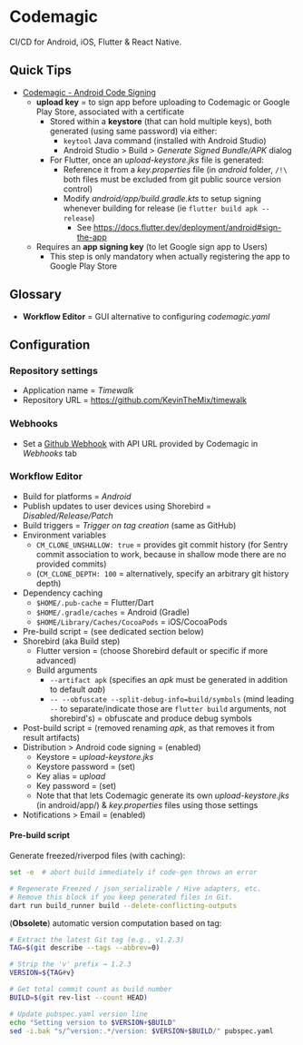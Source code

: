 # Codemagic

CI/CD for Android, iOS, Flutter & React Native.

## Quick Tips

* [Codemagic - Android Code Signing](https://docs.codemagic.io/flutter-code-signing/android-code-signing)
  * **upload key** = to sign app before uploading to Codemagic or Google Play Store, associated with a certificate
    * Stored within a **keystore** (that can hold multiple keys), both generated (using same password) via either:
      * `keytool` Java command (installed with Android Studio)
      * Android Studio > Build > _Generate Signed Bundle/APK_ dialog
    * For Flutter, once an _upload-keystore.jks_ file is generated:
      * Reference it from a _key.properties_ file (in _android_ folder, `/!\` both files must be excluded from git public source version control)
      * Modify _android/app/build.gradle.kts_ to setup signing whenever building for release (ie `flutter build apk --release`)
        * See <https://docs.flutter.dev/deployment/android#sign-the-app>
  * Requires an **app signing key** (to let Google sign app to Users)
    * This step is only mandatory when actually registering the app to Google Play Store

## Glossary

* **Workflow Editor** = GUI alternative to configuring _codemagic.yaml_

## Configuration

### Repository settings

* Application name = _Timewalk_
* Repository URL = <https://github.com/KevinTheMix/timewalk>

### Webhooks

* Set a [Github Webhook](https://github.com/KevinTheMix/timewalk/settings/hooks) with API URL provided by Codemagic in _Webhooks_ tab

### Workflow Editor

* Build for platforms = _Android_
* Publish updates to user devices using Shorebird = _Disabled/Release/Patch_
* Build triggers = _Trigger on tag creation_ (same as GitHub)
* Environment variables
  * `CM_CLONE_UNSHALLOW: true` = provides git commit history (for Sentry commit association to work, because in shallow mode there are no provided commits)
  * (`CM_CLONE_DEPTH: 100` = alternatively, specify an arbitrary git history depth)
* Dependency caching
  * `$HOME/.pub-cache` = Flutter/Dart
  * `$HOME/.gradle/caches` = Android (Gradle)
  * `$HOME/Library/Caches/CocoaPods` = iOS/CocoaPods
* Pre-build script = (see dedicated section below)
* Shorebird (aka Build step)
  * Flutter version = (choose Shorebird default or specific if more advanced)
  * Build arguments
    * `--artifact apk` (specifies an _apk_ must be generated in addition to default _aab_)
    * `-- --obfuscate --split-debug-info=build/symbols` (mind leading `--` to separate/indicate those are `flutter build` arguments, not shorebird's) = obfuscate and produce debug symbols
* Post-build script = (removed renaming _apk_, as that removes it from result artifacts)
* Distribution > Android code signing = (enabled)
  * Keystore = _upload-keystore.jks_
  * Keystore password = (set)
  * Key alias = _upload_
  * Key password = (set)
  * Note that that lets Codemagic generate its own _upload-keystore.jks_ (in android/app/) & _key.properties_ files using those settings
* Notifications > Email = (enabled)

#### Pre-build script

Generate freezed/riverpod files (with caching):

```bash
set -e  # abort build immediately if code-gen throws an error

# Regenerate Freezed / json_serializable / Hive adapters, etc.
# Remove this block if you keep generated files in Git.
dart run build_runner build --delete-conflicting-outputs
```

(**Obsolete**) automatic version computation based on tag:

```bash
# Extract the latest Git tag (e.g., v1.2.3)
TAG=$(git describe --tags --abbrev=0)

# Strip the 'v' prefix → 1.2.3
VERSION=${TAG#v}

# Get total commit count as build number
BUILD=$(git rev-list --count HEAD)

# Update pubspec.yaml version line
echo "Setting version to $VERSION+$BUILD"
sed -i.bak "s/^version:.*/version: $VERSION+$BUILD/" pubspec.yaml
```
